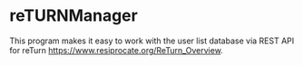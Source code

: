 # reTURNManager

This program makes it easy to work with the user list database via REST API for reTurn https://www.resiprocate.org/ReTurn_Overview.
